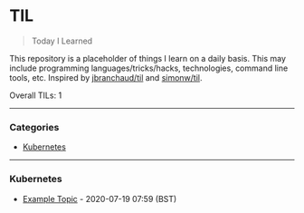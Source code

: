 # TIL

> Today I Learned

This repository is a placeholder of things I learn on a daily basis. This may include programming languages/tricks/hacks, technologies, command line tools, etc.
Inspired by [jbranchaud/til](https://github.com/jbranchaud/til) and [simonw/til](https://github.com/simonw/til/).

Overall TILs: 1

---

### Categories

* [Kubernetes](#kubernetes)

---

### Kubernetes

- [Example Topic](kubernetes/example-topic.md) - 2020-07-19 07:59 (BST)

